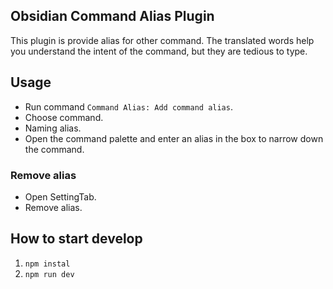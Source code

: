## Obsidian Command Alias Plugin

This plugin is provide alias for other command.
The translated words help you understand the intent of the command, but they are tedious to type.

## Usage

- Run command `Command Alias: Add command alias`.
- Choose command.
- Naming alias.
- Open the command palette and enter an alias in the box to narrow down the command.

### Remove alias

- Open SettingTab.
- Remove alias.

## How to start develop

1. `npm instal`
2. `npm run dev`
